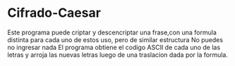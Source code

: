 # Cifrado-Caesar

Este programa puede criptar y descencriptar una frase,con una formula distinta para cada uno de estos uso, pero de similar estructura
No puedes no ingresar nada
El programa obtiene el codigo ASCII de cada uno de las letras y arroja las nuevas letras luego de una traslacion dada por la formula.
